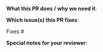 <!--  Thanks for sending a pull request!  Here are some tips for you:

1. If this is your first pull request, please read our contributor guidelines in the https://github.com/garden-io/garden/blob/master/CONTRIBUTING.md file.
2. Please label this pull request according to what type of issue you are addressing (see "What type of PR is this?" below)
3. Ensure you have added or run the appropriate tests for your PR.
4. If the PR is unfinished, add `WIP:` at the beginning of the title or use the Github Draft PR feature.
5. Please add at least two reviewers to the PR. Currently active maintainers are: @edvald, @thsig, @eysi09, @Orzelius and @vvagaytsev.
-->

**What this PR does / why we need it**:

**Which issue(s) this PR fixes**:

Fixes #

**Special notes for your reviewer**:
